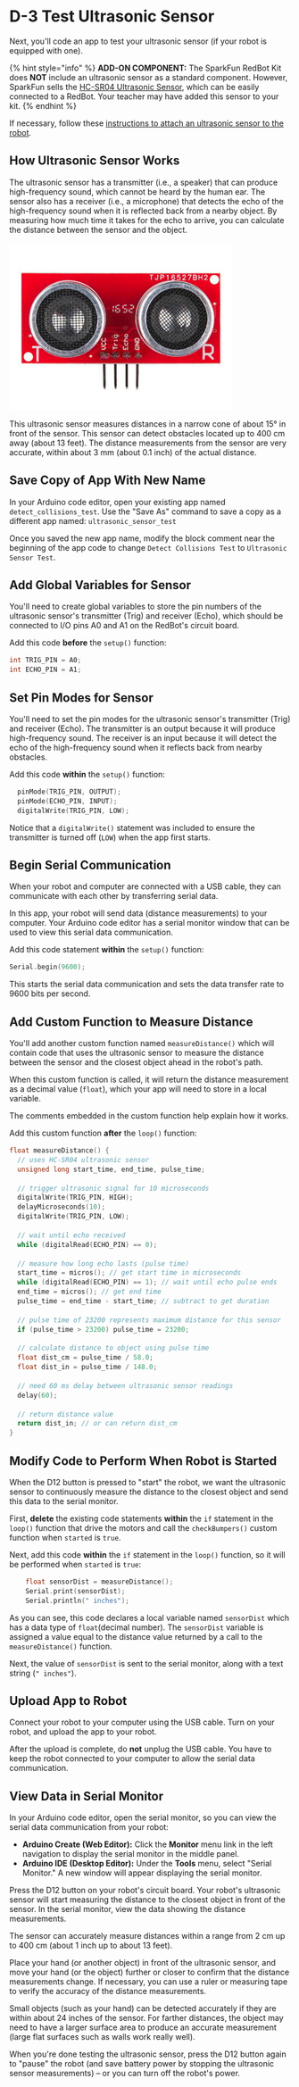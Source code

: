 # D-3 Test Ultrasonic Sensor

Next, you'll code an app to test your ultrasonic sensor \(if your robot is equipped with one\).

{% hint style="info" %}
**ADD-ON COMPONENT:** The SparkFun RedBot Kit does **NOT** include an ultrasonic sensor as a standard component. However, SparkFun sells the [HC-SR04 Ultrasonic Sensor](https://www.sparkfun.com/products/13959), which can be easily connected to a RedBot. Your teacher may have added this sensor to your kit.
{% endhint %}

If necessary, follow these [instructions to attach an ultrasonic sensor to the robot](../../references/physical-inputs/ultrasonic-sensor.md#connect-ultrasonic-sensor-to-redbot-mainboard).

## How Ultrasonic Sensor Works

The ultrasonic sensor has a transmitter \(i.e., a speaker\) that can produce high-frequency sound, which cannot be heard by the human ear. The sensor also has a receiver \(i.e., a microphone\) that detects the echo of the high-frequency sound when it is reflected back from a nearby object. By measuring how much time it takes for the echo to arrive, you can calculate the distance between the sensor and the object.

![Ultrasonic Sensor](../../.gitbook/assets/ultrasonic-sensor.jpg)

This ultrasonic sensor measures distances in a narrow cone of about 15° in front of the sensor. This sensor can detect obstacles located up to 400 cm away \(about 13 feet\). The distance measurements from the sensor are very accurate, within about 3 mm \(about 0.1 inch\) of the actual distance.

## Save Copy of App With New Name <a id="save-copy-of-app-with-new-name"></a>

In your Arduino code editor, open your existing app named `detect_collisions_test`. Use the "Save As" command to save a copy as a different app named:  `ultrasonic_sensor_test`

Once you saved the new app name, modify the block comment near the beginning of the app code to change `Detect Collisions Test` to `Ultrasonic Sensor Test`.

## Add Global Variables for Sensor

You'll need to create global variables to store the pin numbers of the ultrasonic sensor's transmitter \(Trig\) and receiver \(Echo\), which should be connected to I/O pins A0 and A1 on the RedBot's circuit board.

Add this code **before** the `setup()` function:

```cpp
int TRIG_PIN = A0;
int ECHO_PIN = A1;
```

## Set Pin Modes for Sensor

You'll need to set the pin modes for the ultrasonic sensor's transmitter \(Trig\) and receiver \(Echo\). The transmitter is an output because it will produce high-frequency sound. The receiver is an input because it will detect the echo of the high-frequency sound when it reflects back from nearby obstacles.

Add this code **within** the `setup()` function:

```cpp
  pinMode(TRIG_PIN, OUTPUT);
  pinMode(ECHO_PIN, INPUT);
  digitalWrite(TRIG_PIN, LOW);
```

Notice that a `digitalWrite()` statement was included to ensure the transmitter is turned off \(`LOW`\) when the app first starts.

## Begin Serial Communication

When your robot and computer are connected with a USB cable, they can communicate with each other by transferring serial data.

In this app, your robot will send data \(distance measurements\) to your computer. Your Arduino code editor has a serial monitor window that can be used to view this serial data communication.

Add this code statement **within** the `setup()` function:

```cpp
Serial.begin(9600);
```

This starts the serial data communication and sets the data transfer rate to 9600 bits per second.

## Add Custom Function to Measure Distance

You'll add another custom function named `measureDistance()` which will contain code that uses the ultrasonic sensor to measure the distance between the sensor and the closest object ahead in the robot's path.

When this custom function is called, it will return the distance measurement as a decimal value \(`float`\), which your app will need to store in a local variable.

The comments embedded in the custom function help explain how it works.

Add this custom function **after** the `loop()` function:

```cpp
float measureDistance() {
  // uses HC-SR04 ultrasonic sensor
  unsigned long start_time, end_time, pulse_time;

  // trigger ultrasonic signal for 10 microseconds
  digitalWrite(TRIG_PIN, HIGH);
  delayMicroseconds(10);
  digitalWrite(TRIG_PIN, LOW);

  // wait until echo received
  while (digitalRead(ECHO_PIN) == 0);

  // measure how long echo lasts (pulse time)
  start_time = micros(); // get start time in microseconds
  while (digitalRead(ECHO_PIN) == 1); // wait until echo pulse ends
  end_time = micros(); // get end time
  pulse_time = end_time - start_time; // subtract to get duration

  // pulse time of 23200 represents maximum distance for this sensor
  if (pulse_time > 23200) pulse_time = 23200;

  // calculate distance to object using pulse time
  float dist_cm = pulse_time / 58.0;
  float dist_in = pulse_time / 148.0;

  // need 60 ms delay between ultrasonic sensor readings
  delay(60);

  // return distance value
  return dist_in; // or can return dist_cm
}
```

## Modify Code to Perform When Robot is Started

When the D12 button is pressed to "start" the robot, we want the ultrasonic sensor to continuously measure the distance to the closest object and send this data to the serial monitor.

First, **delete** the existing code statements **within** the `if` statement in the `loop()` function that drive the motors and call the `checkBumpers()` custom function when `started` is `true`.

Next, add this code **within** the `if` statement in the `loop()` function, so it will be performed when `started` is `true`:

```cpp
    float sensorDist = measureDistance();
    Serial.print(sensorDist);
    Serial.println(" inches");
```

As you can see, this code declares a local variable named `sensorDist` which has a data type of `float`\(decimal number\). The `sensorDist` variable is assigned a value equal to the distance value returned by a call to the `measureDistance()` function.

Next, the value of `sensorDist` is sent to the serial monitor, along with a text string \(`" inches"`\).

## Upload App to Robot

Connect your robot to your computer using the USB cable. Turn on your robot, and upload the app to your robot.

After the upload is complete, do **not** unplug the USB cable. You have to keep the robot connected to your computer to allow the serial data communication.

## View Data in Serial Monitor

In your Arduino code editor, open the serial monitor, so you can view the serial data communication from your robot:

* **Arduino Create \(Web Editor\):**  Click the **Monitor** menu link in the left navigation to display the serial monitor in the middle panel.
* **Arduino IDE \(Desktop Editor\):**  Under the **Tools** menu, select "Serial Monitor." A new window will appear displaying the serial monitor.

Press the D12 button on your robot's circuit board. Your robot's ultrasonic sensor will start measuring the distance to the closest object in front of the sensor. In the serial monitor, view the data showing the distance measurements.

The sensor can accurately measure distances within a range from 2 cm up to 400 cm \(about 1 inch up to about 13 feet\).

Place your hand \(or another object\) in front of the ultrasonic sensor, and move your hand \(or the object\) further or closer to confirm that the distance measurements change. If necessary, you can use a ruler or measuring tape to verify the accuracy of the distance measurements.

Small objects \(such as your hand\) can be detected accurately if they are within about 24 inches of the sensor. For farther distances, the object may need to have a larger surface area to produce an accurate measurement \(large flat surfaces such as walls work really well\).

When you're done testing the ultrasonic sensor, press the D12 button again to "pause" the robot \(and save battery power by stopping the ultrasonic sensor measurements\) – or you can turn off the robot's power.





